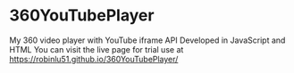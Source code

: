# 360YouTubePlayer
 My 360 video player with YouTube iframe API 
 Developed in JavaScript and HTML
 You can visit the live page for trial use at https://robinlu51.github.io/360YouTubePlayer/
 
